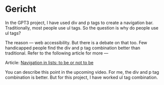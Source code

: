 # Gericht

In the GPT3 project, I have used div and p tags to create a navigation bar. Traditionally, most people use ul tags. So the question is why do people use ul tags?

The reason — web accessibility. But there is a debate on that too. Few handicapped people find the div and p tag combination better than traditional. Refer to the following article for more —

Article: [Navigation in lists: to be or not to be](https://css-tricks.com/navigation-in-lists-to-be-or-not-to-be/)

You can describe this point in the upcoming video. For me, the div and p tag combination is better. But for this project, I have worked ul tag combination.
